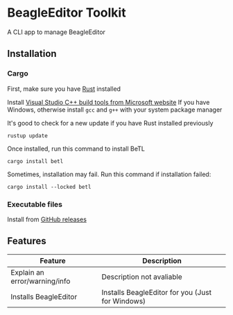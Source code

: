 # BeagleEditor Toolkit
A CLI app to manage BeagleEditor
## Installation
### Cargo
First, make sure you have [Rust](https://www.rust-lang.org/learn/get-started) installed

Install [Visual Studio C++ build tools from Microsoft website](https://aka.ms/vs/17/release/vs_BuildTools.exe) If you have Windows, otherwise install `gcc` and `g++` with your system package manager

It's good to check for a new update if you have Rust installed previously
```
rustup update
```
Once installed, run this command to install BeTL
```
cargo install betl
```
Sometimes, installation may fail. Run this command if installation failed:
```
cargo install --locked betl
```
### Executable files
Install from [GitHub releases](https://github.com/beaglesoftware/betl/releases)
## Features
| Feature | Description |
| --- | --- |
| Explain an error/warning/info | Description not avaliable |
| Installs BeagleEditor | Installs BeagleEditor for you (Just for Windows) |
